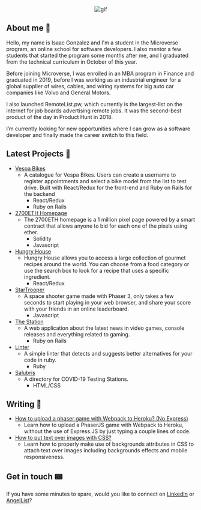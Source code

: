 <p align="center">
  <img src="https://media3.giphy.com/media/ggWVP9U8J7q3akzXsk/giphy.gif" alt="gif">
  </p>

  
## About me 📇
  
Hello, my name is Isaac Gonzalez and I'm a student in the Microverse program, an online school for software developers. I also mentor a few students that started the program some months after me, and I graduated from the technical curriculum in October of this year.

Before joining Microverse, I was enrolled in an MBA program in Finance and graduated in 2019, before I was working as an industrial engineer for a global supplier of wires, cables, and wiring systems for big auto car companies like Volvo and General Motors.

I also launched RemoteList.pw, which currently is the largest-list on the internet for job boards advertising remote jobs. It was the second-best product of the day in Product Hunt in 2018.

I’m currently looking for new opportunities where I can grow as a software developer and finally made the career switch to this field.

## Latest Projects 🔭
* [Vespa Bikes](https://github.com/idgm5/appointment)
   - A catalogue for Vespa Bikes. Users can create a username to register appointments and select a bike model from the list to test drive. Built with React/Redux for the front-end and Ruby on Rails for the backend
      - React/Redux
      - Ruby on Rails
* [2700ETH Homepage](https://github.com/idgm5/2700eth-page)
   - The 2700ETH homepage is a 1 million pixel page powered by a smart contract that allows anyone to bid for each one of the pixels using ether.
      - Solidity
      - Javascript
* [Hungry House](https://github.com/idgm5/catalogue)
   - Hungry House allows you to access a large collection of gourmet recipes around the world. You can choose from a food category or use the search box to look for a recipe that uses a specific ingredient.
      - React/Redux
* [StarTrooper](https://github.com/idgm5/shootergame)
   - A space shooter game made with Phaser 3, only takes a few seconds to start playing in your web browser, and share your score with your friends in an online leaderboard.
      - Javascript
* [The Station](https://github.com/idgm5/lifestyle)
   - A web application about the latest news in video games, console releases and everything related to gaming.
      - Ruby on Rails
* [Linter](https://github.com/idgm5/linter)
   - A simple linter that detects and suggests better alternatives for your code in ruby.
      - Ruby
* [Salubris](https://github.com/idgm5/directory)
   - A directory for COVID-19 Testing Stations.
      - HTML/CSS

## Writing 📝
* [How to upload a phaser game with Webpack to Heroku? (No Express)](https://levelup.gitconnected.com/how-to-upload-a-phaser-game-with-webpack-to-heroku-no-express-e083ab741dc3)
   - Learn how to upload a PhaserJS game with Webpack to Heroku, without the use of Express.JS by just typing a couple lines of code.
* [How to put text over images with CSS?](https://levelup.gitconnected.com/how-to-put-text-over-images-with-css-596ab68c0b0b)
   - Learn how to properly make use of backgrounds attributes in CSS to attach text over images including backgrounds effects and mobile responsiveness.

## Get in touch 📟
If you have some minutes to spare, would you like to connect on [LinkedIn](https://www.linkedin.com/in/isaacmunguia/) or [AngelList](https://angel.co/u/idgm)? 


<!--
**idgm5/idgm5** is a ✨ _special_ ✨ repository because its `README.md` (this file) appears on your GitHub profile.

Here are some ideas to get you started:

- 🔭 I’m currently working on ...
- 🌱 I’m currently learning ...
- 👯 I’m looking to collaborate on ...
- 🤔 I’m looking for help with ...
- 💬 Ask me about ...
- 📫 How to reach me: ...
- 😄 Pronouns: ...
- ⚡ Fun fact: ...
-->
